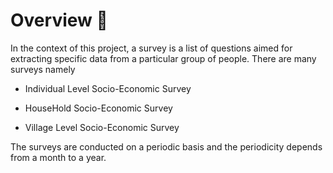 # Overview 📝

In the context of this project, a survey is a list of questions aimed for extracting specific data from a particular group of people. There are many surveys namely

- Individual Level Socio-Economic Survey

- HouseHold Socio-Economic Survey

- Village Level Socio-Economic Survey

The surveys are conducted on a periodic basis and the periodicity depends from a month to a year. 


